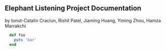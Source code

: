 ## Elephant Listening Project Documentation
by Ionut-Catalin Craciun, Rishil Patel, Jiaming Huang, Yiming Zhou, Hamza Marrakchi

```ruby
  def foo
    puts 'bar'
  end
```
